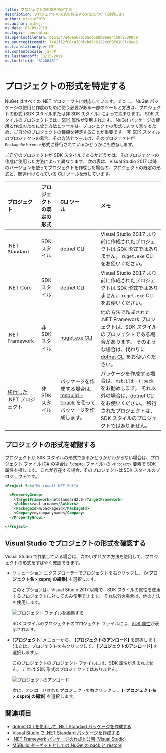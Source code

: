 ```yaml
---
title: プロジェクトの形式を特定する
description: プロジェクトの形式を特定する方法について説明します
author: mikejo5000
ms.author: mikejo
ms.date: 07/09/2019
ms.topic: conceptual
ms.openlocfilehash: b151547e40e567b38acc2b0b9ee84c50d85000c9
ms.sourcegitcommit: 7441f12f06ca380feb87c6192ec69f6108f43ee3
ms.translationtype: HT
ms.contentlocale: ja-JP
ms.lasthandoff: 08/15/2019
ms.locfileid: "69488481"
---
```

# <a name="identify-the-project-format"></a>プロジェクトの形式を特定する

NuGet はすべての .NET プロジェクトに対応しています。 ただし、NuGet パッケージの使用と作成のために使う必要がある一部のツールと方法は、プロジェクトの形式 (SDK スタイルまたは非 SDK スタイル) によって決まります。 SDK スタイルのプロジェクトでは、[SDK 属性](/dotnet/core/tools/csproj#additions)が使用されます。 NuGet パッケージの使用と作成のために使う方法とツールは、プロジェクトの形式によって異なるため、ご自分のプロジェクトの種類を特定することが重要です。 非 SDK スタイルのプロジェクトの場合、その方法とツールは、そのプロジェクトが `PackageReference` 形式に移行されているかどうかにも依存します。

ご自分のプロジェクトが SDK スタイルであるかどうかは、そのプロジェクトの作成に使用した方法によって異なります。 次の表は、Visual Studio 2017 以降のバージョンを使ってプロジェクトを作成した場合の、プロジェクトの既定の形式と、関連付けられている CLI ツールを示しています。

| プロジェクト&nbsp;&nbsp;&nbsp;&nbsp;&nbsp;&nbsp;&nbsp;&nbsp;&nbsp;&nbsp;&nbsp;&nbsp;&nbsp;&nbsp; | プロジェクトの既定の形式 | CLI ツール&nbsp;&nbsp;&nbsp;&nbsp;&nbsp;&nbsp;&nbsp;&nbsp;&nbsp; | メモ |
|:------------- |:-------------|:-----|:-----|
| .NET Standard | SDK スタイル | [dotnet CLI](../install-nuget-client-tools.md#dotnetexe-cli) | Visual Studio 2017 より前に作成されたプロジェクトは SDK 形式ではありません。 `nuget.exe` CLI をお使いください。 |
| .NET Core | SDK スタイル | [dotnet CLI](../install-nuget-client-tools.md#dotnetexe-cli) | Visual Studio 2017 より前に作成されたプロジェクトは SDK 形式ではありません。 `nuget.exe` CLI をお使いください。 |
| .NET Framework | 非 SDK スタイル | [nuget.exe CLI](../install-nuget-client-tools.md#nugetexe-cli) | 他の方法で作成された .NET Framework プロジェクトは、SDK スタイルのプロジェクトである場合があります。 そのような場合は、代わりに [dotnet CLI](../install-nuget-client-tools.md#dotnetexe-cli) をお使いください。 |
| [移行した](../consume-packages/migrate-packages-config-to-package-reference.md) .NET プロジェクト | 非 SDK スタイル| パッケージを作成する場合は、[msbuild -t:pack](../consume-packages/migrate-packages-config-to-package-reference.md#create-a-package-after-migration) を使ってパッケージを作成します。 | パッケージを作成する場合は、`msbuild -t:pack` をお勧めします。 それ以外の場合は、[dotnet CLI](../install-nuget-client-tools.md#dotnetexe-cli) をお使いください。 移行されたプロジェクトは、SDK スタイルのプロジェクトではありません。 |

## <a name="check-the-project-format"></a>プロジェクトの形式を確認する

プロジェクトが SDK スタイルの形式であるかどうかがわからない場合は、プロジェクト ファイル (C# の場合は *.csproj ファイル) の `<Project>` 要素で SDK 属性を探します。 これが存在する場合、そのプロジェクトは SDK スタイルのプロジェクトです。

```xml
<Project Sdk="Microsoft.NET.Sdk">

  <PropertyGroup>
    <TargetFramework>netstandard2.0</TargetFramework>
    <Authors>authorname</Authors>
    <PackageId>mypackageid</PackageId>
    <Company>mycompanyname</Company>
  </PropertyGroup>

</Project>
```

## <a name="check-the-project-format-in-visual-studio"></a>Visual Studio でプロジェクトの形式を確認する

Visual Studio で作業している場合は、次のいずれかの方法を使用して、プロジェクトの形式をすばやく確認できます。

- ソリューション エクスプローラーでプロジェクトを右クリックし、 **[<プロジェクト名>.csproj の編集]** を選択します。

   このオプションは、Visual Studio 2017 以降で、SDK スタイルの属性を使用するプロジェクトに対してのみ使用できます。 それ以外の場合は、他の方法を使用します。

   ![プロジェクト ファイルを編集する](media/edit-project-file.png)

   SDK スタイルのプロジェクトのプロジェクト ファイルには、[SDK 属性](/dotnet/core/tools/csproj#additions)が表示されます。
   
- **[プロジェクト]** メニューから、 **[プロジェクトのアンロード]** を選択します (または、プロジェクトを右クリックして、 **[プロジェクトのアンロード]** を選択します)。

   このプロジェクトのプロジェクト ファイルには、SDK 属性が含まれません。 これは SDK 形式のプロジェクトではありません。

   ![プロジェクトのアンロード](media/unload-project.png)

   次に、アンロードされたプロジェクトを右クリックし、 **[<プロジェクト名>.csproj の編集]** を選択します。

## <a name="see-also"></a>関連項目

- [dotnet CLI を使用して .NET Standard パッケージを作成する](../quickstart/create-and-publish-a-package-using-the-dotnet-cli.md)
- [Visual Studio で .NET Standard パッケージを作成する](../quickstart/create-and-publish-a-package-using-visual-studio.md)
- [.NET Framework パッケージの作成と公開 (Visual Studio)](../quickstart/create-and-publish-a-package-using-visual-studio-net-framework.md)
- [MSBuild ターゲットとしての NuGet の pack と restore](../reference/msbuild-targets.md)
